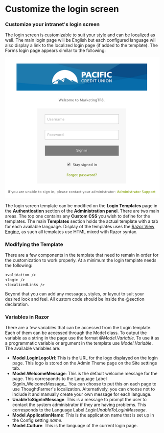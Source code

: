 # Customize the login screen

### Customize your intranet's login screen

The login screen is customizable to suit your style and can be localized as well. The main login page will be English but each configured language will also display a link to the localized login page \(if added to the template\). The Forms login page appears similar to the following:

![](../../../.gitbook/assets/1%20%2829%29.png)



The login screen template can be modified on the **Login Templates** page in the **Authentication** section of the **Administration panel**. There are two main areas. The top one contains any **Custom CSS** you wish to define for the templates. The main **Templates** section holds the actual template with a tab for each available language. Display of the templates uses the [Razor View Engine](http://www.asp.net/webmatrix/tutorials/2-introduction-to-asp-net-web-programming-using-the-razor-syntax), as such all templates use HTML mixed with Razor syntax.  
 

### Modifying the Template

There are a few components in the template that need to remain in order for the customization to work properly. At a minimum the login template needs the following:

```text
<validation /> 
<login />
<localizedLinks />
```

Beyond that you can add any messages, styles, or layout to suit your desired look and feel. All custom code should be inside the @section declaration.

### Variables in Razor

There are a few variables that can be accessed from the Login template. Each of them can be accessed through the Model class. To output the variable as a string in the page use the format _@Model.Variable_. To use it as a programmatic variable or argument in the template use _Model.Variable_. The available variables are:

* **Model.LoginLogoUrl**: This is the URL for the logo displayed on the login page. This logo is stored on the Admin Theme page on the Site settings tab.
* **Model.WelcomeMessage**: This is the default welcome message for the page. This corresponds to the Language Label SignIn_WelcomeMessage_. You can choose to put this on each page to use ThoughtFarmer's localization. Alternatively, you can choose not to include it and manually create your own message for each language.
* **UnableToSignInMessage**: This is a message to prompt the user to contact the system administrator if they are having problems. This corresponds to the Language Label _LoginUnableToLoginMessage_.
* **Model.ApplicationName**: This is the application name that is set up in the Config setting _name_.
* **Model.Culture**: This is the language of the current login page.

